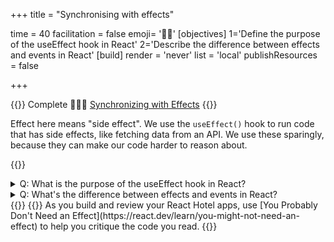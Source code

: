 +++
title = "Synchronising with effects"

time = 40
facilitation = false
emoji= '🤹🏼'
[objectives]
    1='Define the purpose of the useEffect hook in React'
    2='Describe the difference between effects and events in React'
[build]
  render = 'never'
  list = 'local'
  publishResources = false

+++

{{<note type="narrative" title="React Learn">}}
Complete 🧑🏾‍🎓 [Synchronizing with Effects](https://react.dev/learn/synchronizing-with-effects)
{{</note>}}

Effect here means "side effect". We use the `useEffect()` hook to run code that has side effects, like fetching data from an API. We use these sparingly, because they can make our code harder to reason about.

{{<note type="question" title="Check your understanding">}}

<details><summary>Q: What is the purpose of the useEffect hook in React?
</summary>
A: It's used for handling side effects in components, like synchronising with external systems.</details>
<details><summary>Q: What's the difference between effects and events in React?
</summary>
A: Effects handle side effects after a component renders, while events handle user interactions within a component.</details>
{{</note>}}
{{<note type="tip" title="Use Effects Sparingly">}}
As you build and review your React Hotel apps, use [You Probably Don't Need an Effect](https://react.dev/learn/you-might-not-need-an-effect) to help you critique the code you read.
{{</note>}}

